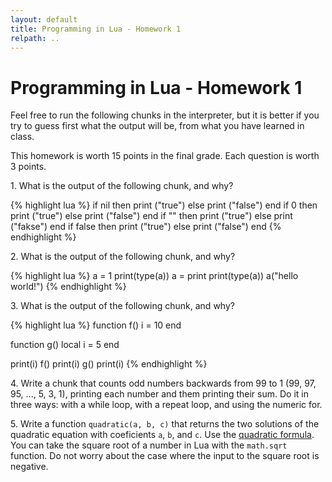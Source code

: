 ```yaml
---
layout: default
title: Programming in Lua - Homework 1
relpath: ..
---
```


Programming in Lua - Homework 1
===============================

Feel free to run the following chunks in the interpreter, but it is
better if you try to guess first what the output will be, from what
you have learned in class.

This homework is worth 15 points in the final grade. Each question
is worth 3 points.

1\. What is the output of the following chunk, and why?

{% highlight lua %}
if nil then print ("true") else print ("false") end
if 0 then print ("true") else print ("false") end
if "" then print ("true") else print ("fakse") end
if false then print ("true") else print ("false") end
{% endhighlight %}

2\. What is the output of the following chunk, and why?

{% highlight lua %}
a = 1
print(type(a))
a = print
print(type(a))
a("hello world!")
{% endhighlight %}

3\. What is the output of the following chunk, and why?

{% highlight lua %}
function f()
  i = 10
end

function g()
  local i = 5
end

print(i)
f()
print(i)
g()
print(i)
{% endhighlight %}

4\. Write a chunk that counts odd numbers backwards from 99 to 1 
(99, 97, 95, ..., 5, 3, 1), printing each number and them printing their sum.
Do it in three ways: with a while loop, with a repeat loop, and using the numeric for.

5\. Write a function `quadratic(a, b, c)` that returns the two solutions
of the quadratic equation with coeficients `a`, `b`, and `c`. Use
the [quadratic formula](http://0.tqn.com/d/create/1/0/i/9/9/-/Quadratic.formula.jpg).
You can take the square root of a number in Lua with the `math.sqrt` function.
Do not worry about the case where the input to the square root is negative.
